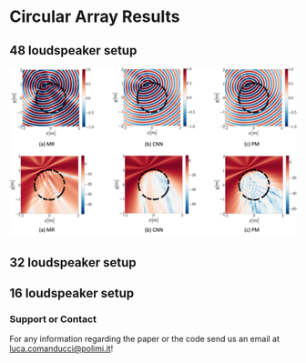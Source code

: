 
# Circular Array Results

## 48 loudspeaker setup
![real soundfield](/plots/circular_pages/16_ldspks.png)

## 32 loudspeaker setup

## 16 loudspeaker setup


### Support or Contact
For any information regarding the paper or the code send us an email at <luca.comanducci@polimi.it>!

